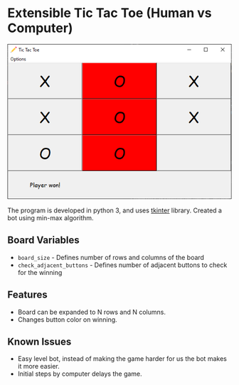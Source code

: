 # Extensible Tic Tac Toe (Human vs Computer)

![Featured Image](./featured-image.png)

The program is developed in python 3, and uses [tkinter](https://docs.python.org/3/library/tkinter.html) library. Created a bot using min-max algorithm.

## Board Variables

- `board_size` - Defines number of rows and columns of the board
- `check_adjacent_buttons` - Defines number of adjacent buttons to check for the winning

## Features

- Board can be expanded to N rows and N columns.
- Changes button color on winning.

## Known Issues

- Easy level bot, instead of making the game harder for us the bot makes it more easier.
- Initial steps by computer delays the game.

